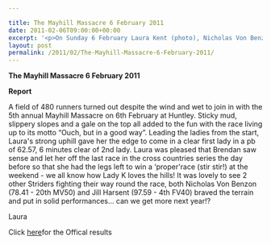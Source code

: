 ```yaml
---

title: The Mayhill Massacre 6 February 2011
date: 2011-02-06T09:00:00+00:00
excerpt: '<p>On Sunday 6 February Laura Kent (photo), Nicholas Von Benzon and Jill Harsent represented the Striders in the 5th annual Mayhill Massacre at Huntley. See the report to find out how they got on The Mayhill Massacre Report</p>'
layout: post
permalink: /2011/02/The-Mayhill-Massacre-6-February-2011/
---
```

**The Mayhill Massacre 6 February 2011**

**Report**

A field of 480 runners turned out despite the wind and wet to join in with the 5th annual Mayhill Massacre on 6th February at Huntley. Sticky mud, slippery slopes and a gale on the top all added to the fun with the race living up to its motto &#8220;Ouch, but in a good way&#8221;. Leading the ladies from the start, Laura's strong uphill gave her the edge to come in a clear first lady in a pb of 62.57, 6 minutes clear of 2nd lady. Laura was pleased that Brendan saw sense and let her off the last race in the cross countries series the day before so that she had the legs left to win a &#8216;proper'race (stir stir!) at the weekend - we all know how Lady K loves the hills! It was lovely to see 2 other Striders fighting their way round the race, both Nicholas Von Benzon (78.41 - 20th MV50) and Jill Harsent (97.59 - 4th FV40) braved the terrain and put in solid performances&#8230; can we get more next year!? 

Laura

Click <a href="https://www.mayhillmassacre.co.uk/images/provisional_results_2011.pdf" target="_blank" rel="nofollow">here</a>for the Offical results